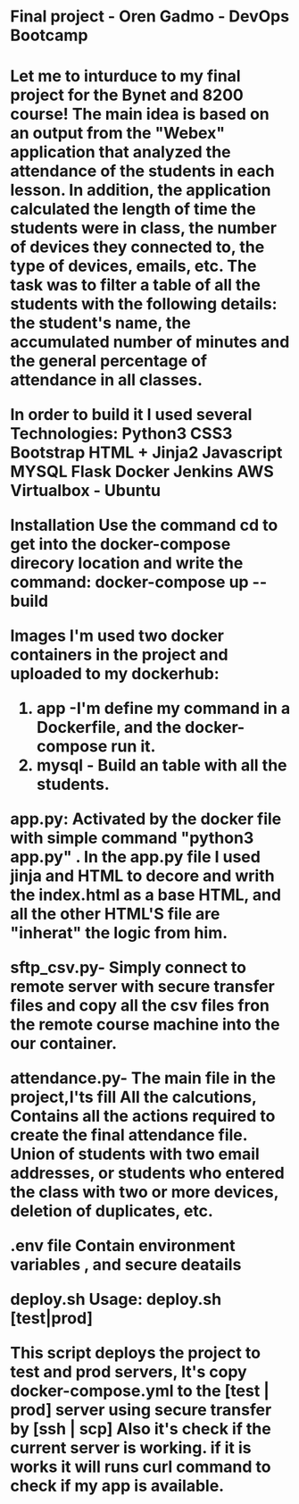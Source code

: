 <h1> Final project - Oren Gadmo - DevOps Bootcamp <h1/>
Let me to inturduce to my final project for the Bynet and 8200 course!
The main idea is based on an output from the "Webex" application that analyzed the attendance of the students in each lesson.
In addition, the application calculated the length of time the students were in class, the number of devices they connected to, the type of devices, emails, etc.
The task was to filter a table of all the students with the following details:
the student's name, the accumulated number of minutes and the general percentage of attendance in all classes.

In order to build it I used several Technologies:
Python3
CSS3 
Bootstrap
HTML + Jinja2
Javascript
MYSQL
Flask
Docker
Jenkins
AWS
Virtualbox - Ubuntu

Installation
Use the command cd to get into the docker-compose direcory location and write the command:
docker-compose up --build

Images
I'm used two docker containers in the project and uploaded to my dockerhub:
1) app -I'm define my command in a Dockerfile, and the docker-compose run it.
2) mysql - Build an table with all the students.

app.py:
Activated by the docker file with simple command "python3 app.py" .
In the app.py file I used jinja and HTML to decore and writh the index.html as a base HTML, and all the other HTML'S file are "inherat" the logic from him. 

sftp_csv.py-
Simply connect to remote server with secure transfer files and copy all the csv files fron the remote course machine into the our container.

attendance.py-
The main file in the project,I'ts fill All the calcutions, Contains all the actions required to create the final attendance file. Union of students with two email addresses, or students who entered the class with two or more devices, deletion of duplicates, etc.

.env file
Contain environment variables , and secure deatails 

deploy.sh
Usage: deploy.sh [test|prod]

This script deploys the project to test and prod servers,
It's copy docker-compose.yml to the [test | prod] server using secure transfer by [ssh | scp]
Also it's check if the current server is working.
if it is works it will runs curl command to check if my app is available.
